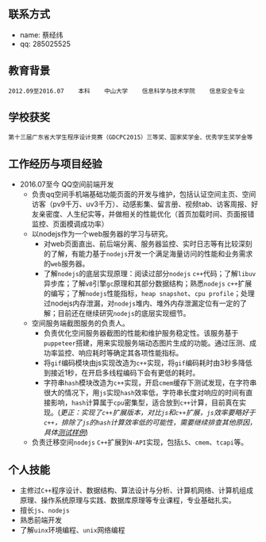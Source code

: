 ## 联系方式
- name: 蔡经纬
- qq: 285025525

## 教育背景
```
2012.09至2016.07    本科    中山大学    信息科学与技术学院    信息安全专业  
```

## 学校获奖
```
第十三届广东省大学生程序设计竞赛（GDCPC2015）三等奖、国家奖学金、优秀学生奖学金等
```

## 工作经历与项目经验
- 2016.07至今	QQ空间前端开发
     - 负责qq空间手机端基础功能页面的开发与维护，包括认证空间主页、空间访客（pv9千万、uv3千万）、动感影集、留言册、视频tab、访客周报、好友亲密度、人生纪实等，并做相关的性能优化（首页加载时间、页面报错监控、页面模调成功率）
     - 以nodejs作为一个web服务器的学习与研究。
         - 对web页面直出、前后端分离、服务器监控、实时日志等有比较深刻的了解，有能力基于`nodejs`开发一个满足海量访问的性能和业务需求的`web`服务器。
         - 了解`nodejs`的底层实现原理：阅读过部分`nodejs` `c++`代码；了解`libuv`异步库；了解`v8`引擎`gc`原理和其部分数据结构；熟悉`nodejs` `c++`扩展的编写；了解`nodejs`性能指标，`heap snapshot`、`cpu profile`；处理过nodejs内存泄漏，对`nodejs`堆内、堆外内存泄漏定位有一定的了解；目前还在继续研究`nodejs`的底层实现细节。
    - 空间服务端截图服务的负责人。
        - 负责优化空间服务器截图的性能和维护服务稳定性。该服务基于`puppeteer`搭建，用来实现服务端动态图片生成的功能。通过压测、成功率监控、响应耗时等确定其各项性能指标。
        - 将`gif`编码模块由js实现改造为`c++`实现，将`gif`编码耗时由3秒多降低到接近1秒，在开启多线程编码下会有更低的耗时。
        - 字符串`hash`模块改造为`c++`实现，开启`cmem`缓存下测试发现，在字符串很大的情况下，用`js`实现`hash`效率低，字符串长度对响应的时间有直接影响，`hash`计算属于`cpu`密集型，适合放到`c++`计算，目前真在实现。(*更正：实现了`c++`扩展版本，对比`js`和`c++`扩展，`js`效率要略好于`c++`，排除了`js`的`hash`计算效率低的可能性，需要继续排查其他原因，具体[测试样例](https://github.com/caijw/test/tree/master/jsAndCppHash)*)
    - 负责迁移空间`nodejs` `C++`扩展到`N-API`实现，包括`L5`、`cmem`、`tcapi`等。

## 个人技能
- 主修过`C++`程序设计、数据结构、算法设计与分析、计算机网络、计算机组成原理、操作系统原理与实践、数据库原理等专业课程，专业基础扎实。
- 擅长`js`、`nodejs`
- 熟悉前端开发
- 了解`uinx`环境编程、`unix`网络编程